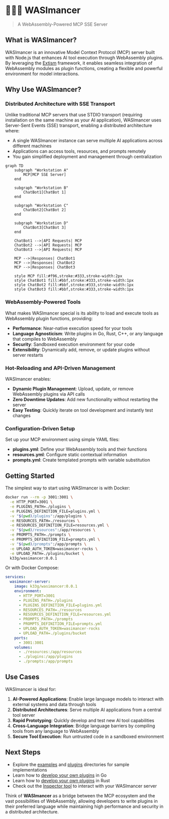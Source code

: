 # 🧙🏻‍♂️ WASImancer
> A WebAssembly-Powered MCP SSE Server

## What is WASImancer?

WASImancer is an innovative Model Context Protocol (MCP) server built with Node.js that enhances AI tool execution through WebAssembly plugins. By leveraging the [Extism](https://extism.org/) framework, it enables seamless integration of WebAssembly modules as plugin functions, creating a flexible and powerful environment for model interactions.

## Why Use WASImancer?

### Distributed Architecture with SSE Transport

Unlike traditional MCP servers that use STDIO transport (requiring installation on the same machine as your AI application), WASImancer uses Server-Sent Events (SSE) transport, enabling a distributed architecture where:

- A single WASImancer instance can serve multiple AI applications across different machines
- Applications can access tools, resources, and prompts remotely
- You gain simplified deployment and management through centralization


```mermaid
graph TD
    subgraph "Workstation A"
        MCP[MCP SSE Server]
    end
    
    subgraph "Workstation B"
        ChatBot1[ChatBot 1]
    end
    
    subgraph "Workstation C"
        ChatBot2[ChatBot 2]
    end
    
    subgraph "Workstation D"
        ChatBot3[ChatBot 3]
    end
    
    ChatBot1 -->|API Requests| MCP
    ChatBot2 -->|API Requests| MCP
    ChatBot3 -->|API Requests| MCP
    
    MCP -->|Responses| ChatBot1
    MCP -->|Responses| ChatBot2
    MCP -->|Responses| ChatBot3
    
    style MCP fill:#f96,stroke:#333,stroke-width:2px
    style ChatBot1 fill:#bbf,stroke:#333,stroke-width:1px
    style ChatBot2 fill:#bbf,stroke:#333,stroke-width:1px
    style ChatBot3 fill:#bbf,stroke:#333,stroke-width:1px
```

### WebAssembly-Powered Tools

What makes WASImancer special is its ability to load and execute tools as WebAssembly plugin functions, providing:

- **Performance**: Near-native execution speed for your tools
- **Language Agnosticism**: Write plugins in Go, Rust, C++, or any language that compiles to WebAssembly
- **Security**: Sandboxed execution environment for your code
- **Extensibility**: Dynamically add, remove, or update plugins without server restarts

### Hot-Reloading and API-Driven Management

WASImancer enables:

- **Dynamic Plugin Management**: Upload, update, or remove WebAssembly plugins via API calls
- **Zero Downtime Updates**: Add new functionality without restarting the server
- **Easy Testing**: Quickly iterate on tool development and instantly test changes

### Configuration-Driven Setup

Set up your MCP environment using simple YAML files:

- **plugins.yml**: Define your WebAssembly tools and their functions
- **resources.yml**: Configure static contextual information
- **prompts.yml**: Create templated prompts with variable substitution

## Getting Started

The simplest way to start using WASImancer is with Docker:

```bash
docker run --rm -p 3001:3001 \
  -e HTTP_PORT=3001 \
  -e PLUGINS_PATH=./plugins \
  -e PLUGINS_DEFINITION_FILE=plugins.yml \
  -v "$(pwd)/plugins":/app/plugins \
  -e RESOURCES_PATH=./resources \
  -e RESOURCES_DEFINITION_FILE=resources.yml \
  -v "$(pwd)/resources":/app/resources \
  -e PROMPTS_PATH=./prompts \
  -e PROMPTS_DEFINITION_FILE=prompts.yml \
  -v "$(pwd)/prompts":/app/prompts \
  -e UPLOAD_AUTH_TOKEN=wasimancer-rocks \
  -e UPLOAD_PATH=./plugins/bucket \
  k33g/wasimancer:0.0.1 
```

Or with Docker Compose:

```yaml
services:  
  wasimancer-server:
    image: k33g/wasimancer:0.0.1
    environment:
      - HTTP_PORT=3001
      - PLUGINS_PATH=./plugins
      - PLUGINS_DEFINITION_FILE=plugins.yml
      - RESOURCES_PATH=./resources
      - RESOURCES_DEFINITION_FILE=resources.yml
      - PROMPTS_PATH=./prompts
      - PROMPTS_DEFINITION_FILE=prompts.yml
      - UPLOAD_AUTH_TOKEN=wasimancer-rocks
      - UPLOAD_PATH=./plugins/bucket
    ports:
      - 3001:3001
    volumes:
      - ./resources:/app/resources
      - ./plugins:/app/plugins
      - ./prompts:/app/prompts
```

## Use Cases

WASImancer is ideal for:

1. **AI-Powered Applications**: Enable large language models to interact with external systems and data through tools
2. **Distributed Architectures**: Serve multiple AI applications from a central tool server
3. **Rapid Prototyping**: Quickly develop and test new AI tool capabilities
4. **Cross-Language Integration**: Bridge language barriers by compiling tools from any language to WebAssembly
5. **Secure Tool Execution**: Run untrusted code in a sandboxed environment

## Next Steps

- Explore the [examples](https://github.com/sea-monkeys/WASImancer/tree/main/examples) and [plugins](https://github.com/sea-monkeys/WASImancer/tree/main/plugins) directories for sample implementations
- Learn how to [develop your own plugins](go-plugin-guide/) in Go
- Learn how to [develop your own plugins](rust-plugin-guide/) in Rust
- Check out the [Inspector tool](https://github.com/modelcontextprotocol/inspector) to interact with your WASImancer server

Think of **WASImancer** as a bridge between the MCP ecosystem and the vast possibilities of WebAssembly, allowing developers to write plugins in their preferred language while maintaining high performance and security in a distributed architecture.
